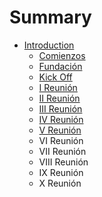 # Summary

* [Introduction](README.md)
   * [Comienzos](comienzos.md)
   * [Fundación](fundacion.md)
   * [Kick Off](kick_off.md)
   * [I Reunión](i_reunion.md)
   * [II Reunión](ii_reunion.md)
   * [III Reunión](iii_reunion.md)
   * [IV Reunión](iv_reunion.md)
   * [V Reunión](v_reunion.md)
   * VI Reunión
   * VII Reunión
   * VIII Reunión
   * IX Reunión
   * X Reunión

